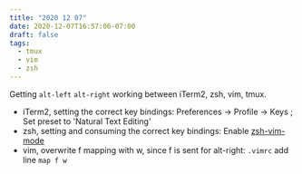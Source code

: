 ```yaml
---
title: "2020 12 07"
date: 2020-12-07T16:57:06-07:00
draft: false
tags:
  - tmux
  - vim
  - zsh
---
```


Getting `alt-left` `alt-right` working between iTerm2, zsh, vim, tmux.

- iTerm2, setting the correct key bindings: Preferences -> Profile -> Keys ; Set preset to 'Natural Text Editing'
- zsh, setting and consuming the correct key bindings: Enable [zsh-vim-mode](https://github.com/softmoth/zsh-vim-mode)
- vim, overwrite f mapping with w, since f is sent for alt-right: `.vimrc` add line `map f w`
